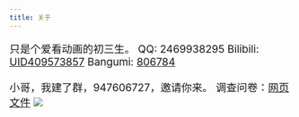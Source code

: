 ```yaml
---
title: 关于
---
```

只是个爱看动画的初三生。
QQ: 2469938295
Bilibili: [UID409573857](https://space.bilibili.com/409573857)
Bangumi: [806784](https://bgm.tv/user/806784)

小哥，我建了群，947606727，邀请你来。
调查问卷：[网页](https://kaoshi.wjx.top/vm/mFxzwOA.aspx) [文件](/about/exam.pdf)
![](/about/group.png)
<style>
    p {font-size: 14pt;}
</style>